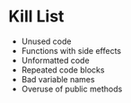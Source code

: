Kill List
=========
* Unused code
* Functions with side effects
* Unformatted code
* Repeated code blocks
* Bad variable names
* Overuse of public methods
